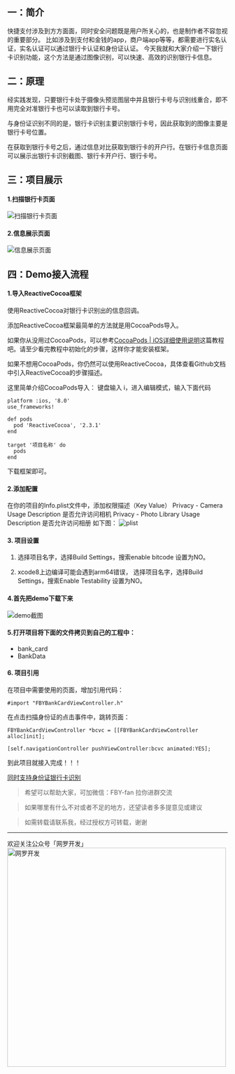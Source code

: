 ## 一：简介

快捷支付涉及到方方面面，同时安全问题既是用户所关心的，也是制作者不容忽视的重要部分。
比如涉及到支付和金钱的app，商户端app等等，都需要进行实名认证，实名认证可以通过银行卡认证和身份证认证。
今天我就和大家介绍一下银行卡识别功能，这个方法是通过图像识别，可以快速、高效的识别银行卡信息。

## 二：原理

经实践发现，只要银行卡处于摄像头预览图层中并且银行卡号与识别线重合，即不用完全对准银行卡也可以读取到银行卡号。

与身份证识别不同的是，银行卡识别主要识别银行卡号，因此获取到的图像主要是银行卡号位置。

在获取到银行卡号之后，通过信息对比获取到银行卡的开户行。在银行卡信息页面可以展示出银行卡识别截图、银行卡开户行、银行卡号。

## 三：项目展示

#### 1.扫描银行卡页面

![扫描银行卡页面](http://upload-images.jianshu.io/upload_images/2829694-a9f000cce5adba7c.png?imageMogr2/auto-orient/strip%7CimageView2/2/w/1240)

#### 2.信息展示页面

![信息展示页面](http://upload-images.jianshu.io/upload_images/2829694-474fd5e415a22318.png?imageMogr2/auto-orient/strip%7CimageView2/2/w/1240)

## 四：Demo接入流程

#### 1.导入ReactiveCocoa框架

使用ReactiveCocoa对银行卡识别出的信息回调。

添加ReactiveCocoa框架最简单的方法就是用CocoaPods导入。

如果你从没用过CocoaPods，可以参考[CocoaPods | iOS详细使用说明](https://juejin.im/post/5a5313bff265da3e347b18fb)这篇教程吧。请至少看完教程中初始化的步骤，这样你才能安装框架。

如果不想用CocoaPods，你仍然可以使用ReactiveCocoa，具体查看Github文档中引入ReactiveCocoa的步骤描述。

这里简单介绍CocoaPods导入：
键盘输入 i，进入编辑模式，输入下面代码
```
platform :ios, '8.0'
use_frameworks!

def pods
  pod 'ReactiveCocoa', '2.3.1'
end

target '项目名称' do
  pods
end
```
下载框架即可。

#### 2.添加配置

在你的项目的Info.plist文件中，添加权限描述（Key   Value）
Privacy - Camera Usage Description 是否允许访问相机
Privacy - Photo Library Usage Description 是否允许访问相册
如下图：
![plist](https://user-gold-cdn.xitu.io/2018/1/2/160b57cc1a6b2c9d?w=1136&h=804&f=png&s=173122)

#### 3. 项目设置

1. 选择项目名字，选择Build Settings，搜索enable bitcode 设置为NO。

2. xcode8上边编译可能会遇到arm64错误， 选择项目名字，选择Build Settings，搜索Enable Testability 设置为NO。

#### 4.首先把demo下载下来

![demo截图](http://upload-images.jianshu.io/upload_images/2829694-090011dc648dcd91.png?imageMogr2/auto-orient/strip%7CimageView2/2/w/1240)

#### 5.打开项目将下面的文件拷贝到自己的工程中：
* bank_card
* BankData

#### 6. 项目引用

在项目中需要使用的页面，增加引用代码：
```
#import "FBYBankCardViewController.h"
```
在点击扫描身份证的点击事件中，跳转页面：
```
FBYBankCardViewController *bcvc = [[FBYBankCardViewController alloc]init];

[self.navigationController pushViewController:bcvc animated:YES];
```
到此项目就接入完成！！！

[同时支持身份证银行卡识别](https://github.com/fanbaoying/FBYCardRecognition-iOS)

> 希望可以帮助大家，可加微信：FBY-fan 拉你进群交流

> 如果哪里有什么不对或者不足的地方，还望读者多多提意见或建议

> 如需转载请联系我，经过授权方可转载，谢谢

***
欢迎关注公众号「网罗开发」
<img width="500" alt="网罗开发" src="https://user-images.githubusercontent.com/24238160/131977235-0938b244-820d-472d-a708-5b4a3ea39f6e.png">

